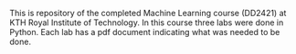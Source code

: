 This is repository of the completed Machine Learning course (DD2421) at KTH Royal Institute of Technology. In this course three labs were done in Python. Each lab has a pdf document indicating what was needed to be done. 
